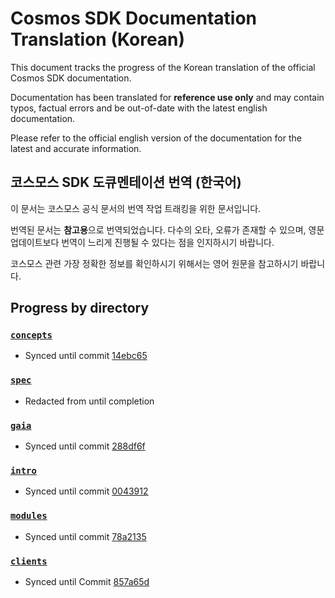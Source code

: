 # Cosmos SDK Documentation Translation (Korean)

This document tracks the progress of the Korean translation of the official Cosmos SDK documentation.

Documentation has been translated for **reference use only** and may contain typos, factual errors and be out-of-date with the latest english documentation.

Please refer to the official english version of the documentation for the latest and accurate information.


## 코스모스 SDK 도큐멘테이션 번역 (한국어)

이 문서는 코스모스 공식 문서의 번역 작업 트래킹을 위한 문서입니다.

번역된 문서는 **참고용**으로 번역되었습니다. 다수의 오타, 오류가 존재할 수 있으며, 영문 업데이트보다 번역이 느리게 진행될 수 있다는 점을 인지하시기 바랍니다. 

코스모스 관련 가장 정확한 정보를 확인하시기 위해서는 영어 원문을 참고하시기 바랍니다.


## Progress by directory


### [`concepts`](../concepts/)
- Synced until commit [14ebc65](https://github.com/onomyprotocol/onomy-sdk/commit/14ebc65daffd63e1adf17995c103aac9380207ef#diff-f874f370376bf359320af0543de53fcf)

### [`spec`](../spec/)
- Redacted from until completion

### [`gaia`](../gaia/)
- Synced until commit [288df6f](https://github.com/onomyprotocol/onomy-sdk/commit/288df6fe69dcef8fa95aca022039f92ba1e98c11#diff-3302fe357e01f0996ddb0f10adec85f0)

### [`intro`](../intro/)
- Synced until commit [0043912](https://github.com/onomyprotocol/onomy-sdk/commit/0043912548808b4cfd6ab84ec49ba73bd5f65b5b#diff-e518eaec0d99787e6f75682d54751821) 

### [`modules`](../modules/)
- Synced until commit [78a2135](https://github.com/onomyprotocol/onomy-sdk/commit/78a21353da978d6c2a9b711f29b3874ff9ca14ae#diff-449cc65858e8929d15f4a170950e7758)

### [`clients`](../clients/)
- Synced until Commit [857a65d](https://github.com/onomyprotocol/onomy-sdk/commit/857a65dc610cd736a47980b5d4778e5123206a3d#diff-93dd988c16d20a1bce170b86ad89425a)

